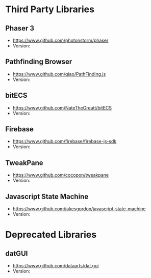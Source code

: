 # Third Party Libraries

## Phaser 3
- https://www.github.com/photonstorm/phaser
- Version: 

## Pathfinding Browser
- https://www.github.com/qiao/PathFinding.js
- Version: 

## bitECS
- https://www.github.com/NateTheGreatt/bitECS
- Version: 

## Firebase
- https://www.github.com/firebase/firebase-js-sdk
- Version: 

## TweakPane
- https://www.github.com/cocopon/tweakpane
- Version: 

## Javascript State Machine
- https://www.github.com/jakesgordon/javascript-state-machine
- Version: 


# Deprecated Libraries

## datGUI
- https://www.github.com/dataarts/dat.gui
- Version: 

